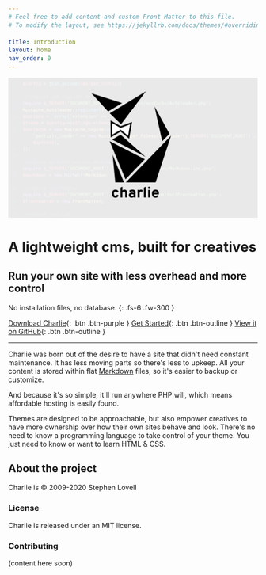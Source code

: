 ```yaml
---
# Feel free to add content and custom Front Matter to this file.
# To modify the layout, see https://jekyllrb.com/docs/themes/#overriding-theme-defaults

title: Introduction
layout: home
nav_order: 0
---
```


![charlie logo](/assets/images/charlie_graphic-01.png)

# A lightweight cms, built for creatives
## Run your own site with less overhead and more control


No installation files, no database.
{: .fs-6 .fw-300 }  

[Download Charlie](http://localhost:4000/getting-started/){: .btn .btn-purple } [Get Started](http://localhost:4000/getting-started/){: .btn .btn-outline } [View it on GitHub](https://github.com/StephenLovell/charlie){: .btn .btn-outline }

<hr />

Charlie was born out of the desire to have a site that didn't need constant maintenance. It has less moving parts so there's less to upkeep. All your content is stored within flat [Markdown](https://daringfireball.net/projects/markdown/syntax) files, so it's easier to backup or customize.

And because it's so simple, it'll run anywhere PHP will, which means affordable hosting is easily found.

Themes are designed to be approachable, but also empower creatives to have more ownership over how their own sites behave and look. There's no need to know a programming language to take control of your theme. You just need to know or want to learn HTML & CSS.

## About the project

Charlie is &copy; 2009-2020 Stephen Lovell

### License

Charlie is released under an MIT license.

### Contributing

(content here soon)
